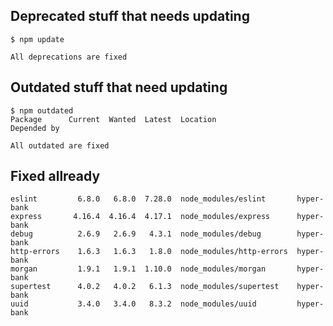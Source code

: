 ## Deprecated stuff that needs updating

```
$ npm update

All deprecations are fixed

```

## Outdated stuff that need updating

```
$ npm outdated
Package      Current  Wanted  Latest  Location                  Depended by

All outdated are fixed

```
## Fixed allready
```
eslint         6.8.0   6.8.0  7.28.0  node_modules/eslint       hyper-bank
express       4.16.4  4.16.4  4.17.1  node_modules/express      hyper-bank
debug          2.6.9   2.6.9   4.3.1  node_modules/debug        hyper-bank
http-errors    1.6.3   1.6.3   1.8.0  node_modules/http-errors  hyper-bank
morgan         1.9.1   1.9.1  1.10.0  node_modules/morgan       hyper-bank
supertest      4.0.2   4.0.2   6.1.3  node_modules/supertest    hyper-bank
uuid           3.4.0   3.4.0   8.3.2  node_modules/uuid         hyper-bank
```
